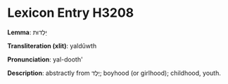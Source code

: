 # Lexicon Entry H3208

**Lemma**: יַלְדוּת

**Transliteration (xlit)**: yaldûwth

**Pronunciation**: yal-dooth'

**Description**:
abstractly from יֶלֶד; boyhood (or girlhood); childhood, youth.
